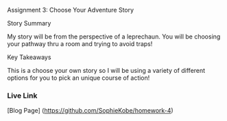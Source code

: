Assignment 3: Choose Your Adventure Story

Story Summary

My story will be from the perspective of a leprechaun. You will be choosing your pathway thru a room and trying to avoid traps!

Key Takeaways

This is a choose your own story so I will be using a variety of different options for you to pick an unique course of action!

### Live Link

[Blog Page] (https://github.com/SophieKobe/homework-4)
